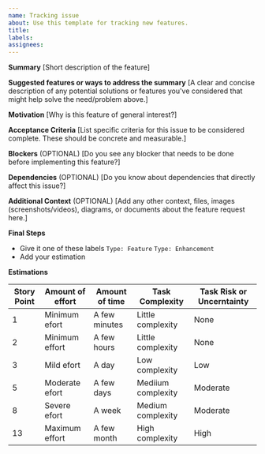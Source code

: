 ```yaml
---
name: Tracking issue
about: Use this template for tracking new features.
title:
labels:
assignees:
---
```


**Summary**
[Short description of the feature]

**Suggested features or ways to address the summary**
[A clear and concise description of any potential solutions or features you've considered that might help solve the need/problem above.]

**Motivation**
[Why is this feature of general interest?]

**Acceptance Criteria**
[List specific criteria for this issue to be considered complete. These should be concrete and measurable.]

**Blockers**
(OPTIONAL) [Do you see any blocker that needs to be done before implementing this feature?]

**Dependencies**
(OPTIONAL) [Do you know about dependencies that directly affect this issue?]

**Additional Context**
(OPTIONAL) [Add any other context, files, images (screenshots/videos), diagrams, or documents about the feature request here.]

**Final Steps**
* Give it one of these labels `Type: Feature` `Type: Enhancement`
* Add your estimation

**Estimations**

| Story Point | Amount of effort | Amount of time | Task Complexity | Task Risk or Uncerntainty |
|----------|----------|----------|----------|----------|
| 1 | Minimum efort | A few minutes | Little complexity | None |
| 2 | Minimum effort | A few hours | Little complexity | None |
| 3 | Mild efort | A day | Low complexity | Low |
| 5 | Moderate efort | A few days | Mediium complexity | Moderate |
| 8 | Severe efort | A week | Medium complexity | Moderate |
| 13 | Maximum effort | A few month | High complexity | High |
